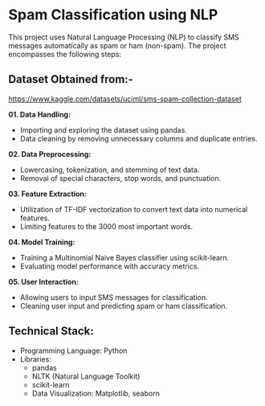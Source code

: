 # **Spam Classification using NLP**
This project uses Natural Language Processing (NLP) to classify SMS messages automatically as spam or ham (non-spam). The project encompasses the following steps:

## **Dataset Obtained from:-**
https://www.kaggle.com/datasets/uciml/sms-spam-collection-dataset


**01. Data Handling:**
 - Importing and exploring the dataset using pandas.
 - Data cleaning by removing unnecessary columns and duplicate entries.

**02. Data Preprocessing:**
 - Lowercasing, tokenization, and stemming of text data.
 - Removal of special characters, stop words, and punctuation.

**03. Feature Extraction:**
 - Utilization of TF-IDF vectorization to convert text data into numerical features.
 - Limiting features to the 3000 most important words.

**04. Model Training:**
 - Training a Multinomial Naive Bayes classifier using scikit-learn.
 - Evaluating model performance with accuracy metrics.
   
**05. User Interaction:**
 - Allowing users to input SMS messages for classification.
 - Cleaning user input and predicting spam or ham classification.

## **Technical Stack:**
- Programming Language: Python
- Libraries:
  - pandas
  - NLTK (Natural Language Toolkit)
  - scikit-learn
  - Data Visualization: Matplotlib, seaborn
